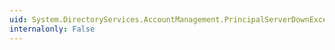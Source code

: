 ```yaml
---
uid: System.DirectoryServices.AccountManagement.PrincipalServerDownException
internalonly: False
---
```

